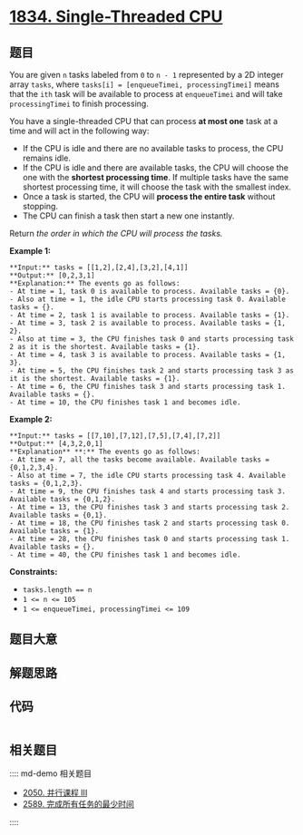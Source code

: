 # [1834. Single-Threaded CPU](https://leetcode.com/problems/single-threaded-cpu)

## 题目

You are given `n`​​​​​​ tasks labeled from `0` to `n - 1` represented by a 2D
integer array `tasks`, where `tasks[i] = [enqueueTimei, processingTimei]`
means that the `i​​​​​​th`​​​​ task will be available to process at
`enqueueTimei` and will take `processingTimei` to finish processing.

You have a single-threaded CPU that can process **at most one** task at a time
and will act in the following way:

  * If the CPU is idle and there are no available tasks to process, the CPU remains idle.
  * If the CPU is idle and there are available tasks, the CPU will choose the one with the **shortest processing time**. If multiple tasks have the same shortest processing time, it will choose the task with the smallest index.
  * Once a task is started, the CPU will **process the entire task** without stopping.
  * The CPU can finish a task then start a new one instantly.

Return _the order in which the CPU will process the tasks._



**Example 1:**

    
    
    **Input:** tasks = [[1,2],[2,4],[3,2],[4,1]]
    **Output:** [0,2,3,1]
    **Explanation:** The events go as follows: 
    - At time = 1, task 0 is available to process. Available tasks = {0}.
    - Also at time = 1, the idle CPU starts processing task 0. Available tasks = {}.
    - At time = 2, task 1 is available to process. Available tasks = {1}.
    - At time = 3, task 2 is available to process. Available tasks = {1, 2}.
    - Also at time = 3, the CPU finishes task 0 and starts processing task 2 as it is the shortest. Available tasks = {1}.
    - At time = 4, task 3 is available to process. Available tasks = {1, 3}.
    - At time = 5, the CPU finishes task 2 and starts processing task 3 as it is the shortest. Available tasks = {1}.
    - At time = 6, the CPU finishes task 3 and starts processing task 1. Available tasks = {}.
    - At time = 10, the CPU finishes task 1 and becomes idle.
    

**Example 2:**

    
    
    **Input:** tasks = [[7,10],[7,12],[7,5],[7,4],[7,2]]
    **Output:** [4,3,2,0,1]
    **Explanation** **:** The events go as follows:
    - At time = 7, all the tasks become available. Available tasks = {0,1,2,3,4}.
    - Also at time = 7, the idle CPU starts processing task 4. Available tasks = {0,1,2,3}.
    - At time = 9, the CPU finishes task 4 and starts processing task 3. Available tasks = {0,1,2}.
    - At time = 13, the CPU finishes task 3 and starts processing task 2. Available tasks = {0,1}.
    - At time = 18, the CPU finishes task 2 and starts processing task 0. Available tasks = {1}.
    - At time = 28, the CPU finishes task 0 and starts processing task 1. Available tasks = {}.
    - At time = 40, the CPU finishes task 1 and becomes idle.
    



**Constraints:**

  * `tasks.length == n`
  * `1 <= n <= 105`
  * `1 <= enqueueTimei, processingTimei <= 109`


## 题目大意

## 解题思路

## 代码

```javascript

```

## 相关题目

:::: md-demo 相关题目
- [2050. 并行课程 III](https://leetcode.com/problems/parallel-courses-iii)
- [2589. 完成所有任务的最少时间](https://leetcode.com/problems/minimum-time-to-complete-all-tasks)

::::
